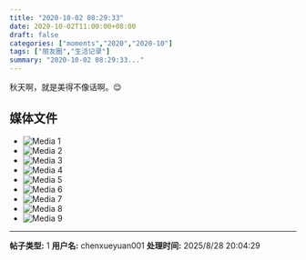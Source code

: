 ```yaml
---
title: "2020-10-02 08:29:33"
date: 2020-10-02T11:00:00+08:00
draft: false
categories: ["moments","2020","2020-10"]
tags: ["朋友圈","生活记录"]
summary: "2020-10-02 08:29:33..."
---
```


秋天啊，就是美得不像话啊。😌

## 媒体文件

- ![Media 1](/Moments/photos/2020-10-02/202010020829330.jpg)
- ![Media 2](/Moments/photos/2020-10-02/202010020829331.jpg)
- ![Media 3](/Moments/photos/2020-10-02/202010020829332.jpg)
- ![Media 4](/Moments/photos/2020-10-02/202010020829333.jpg)
- ![Media 5](/Moments/photos/2020-10-02/202010020829334.jpg)
- ![Media 6](/Moments/photos/2020-10-02/202010020829335.jpg)
- ![Media 7](/Moments/photos/2020-10-02/202010020829336.jpg)
- ![Media 8](/Moments/photos/2020-10-02/202010020829337.jpg)
- ![Media 9](/Moments/photos/2020-10-02/202010020829338.jpg)

---

**帖子类型:** 1
**用户名:** chenxueyuan001
**处理时间:** 2025/8/28 20:04:29